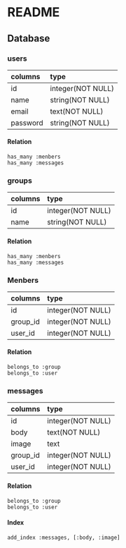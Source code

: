 # README
  ## Database

  ### users

| columns  | type             |
|:---------|:-----------------|
| id       |integer(NOT NULL) |
| name     |string(NOT NULL)  |
| email    |text(NOT NULL)    |
| password |string(NOT NULL)  |

  #### Relation
    has_many :menbers
    has_many :messages


  ### groups

| columns  | type              |
|:---------|:------------------|
| id       | integer(NOT NULL) |
| name     | string(NOT NULL)  |

  #### Relation
    has_many :menbers
    has_many :messages


  ### Menbers

| columns  | type              |
|:---------|:------------------|
| id       | integer(NOT NULL) |
| group_id | integer(NOT NULL) |
| user_id  | integer(NOT NULL) |

  #### Relation
    belongs_to :group
    belongs_to :user



  ### messages

| columns  | type             |
|:---------|:-----------------|
| id       |integer(NOT NULL) |
| body     |text(NOT NULL)    |
| image    |text              |
| group_id |integer(NOT NULL) |
| user_id  |integer(NOT NULL) |

  #### Relation
    belongs_to :group
    belongs_to :user


  #### Index
    add_index :messages, [:body, :image]


